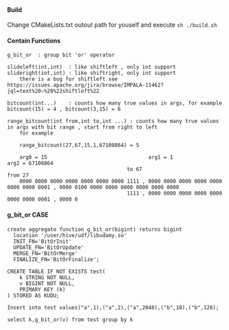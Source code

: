 #### Build
Change CMakeLists.txt outout path for youself and execute `sh ./build.sh`

#### Contain Functions
    g_bit_or  : group bit 'or' operator 

    slideleft(int,int)  : like shiftleft , only int support
    slideright(int,int) : like shiftright, only int support
        there is a bug for shiftleft see https://issues.apache.org/jira/browse/IMPALA-11462?jql=text%20~%20%22shiftleft%22
    
    bitcount(int...)    : counts how many true values in args, for example bitcount(15) = 4 , bitcount(3,15) = 6 
    
    range_bitcount(int from,int to,int ...) : counts how many true values in args with bit range , start from right to left
        for example 
        
        range_bitcount(27,67,15,1,67108864) = 5
        
        arg0 = 15                                 arg1 = 1                                  arg2 = 67108864
                                           to 67                                                 from 27
        0000 0000 0000 0000 0000 0000 0000 1111 , 0000 0000 0000 0000 0000 0000 0000 0001 , 0000 0100 0000 0000 0000 0000 0000 0000
                                           1111 , 0000 0000 0000 0000 0000 0000 0000 0001 , 0000 0

#### g_bit_or CASE
```
create aggregate function g_bit_or(bigint) returns bigint
  location '/user/hive/udf/libudamy.so'
  INIT_FN='BitOrInit'
  UPDATE_FN='BitOrUpdate'
  MERGE_FN='BitOrMerge'
  FINALIZE_FN='BitOrFinalize';

CREATE TABLE IF NOT EXISTS test(
    k STRING NOT NULL,
    v BIGINT NOT NULL,
    PRIMARY KEY (k)
) STORED AS KUDU;

Insert into test values("a",1),("a",2),("a",2048),("b",10),("b",128);

select k,g_bit_or(v) from test group by k
```
